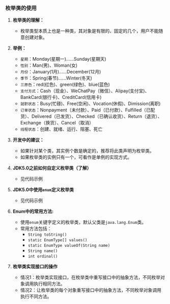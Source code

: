 ### 枚举类的使用

1. **枚举类的理解：**
   - 枚举类型本质上也是一种类，其对象是有限的、固定的几个，用户不能随意创建对象。

2. **举例：**
   - `星期`：Monday(星期一)......Sunday(星期天)
   - `性别`：Man(男)、Woman(女)
   - `月份`：January(1月)......December(12月)
   - `季节`：Spring(春节)......Winter(冬天)
   - `三原色`：red(红色)、green(绿色)、blue(蓝色)
   - `支付方式`：Cash（现金）、WeChatPay（微信）、Alipay(支付宝)、BankCard(银行卡)、CreditCard(信用卡)
   - `就职状态`：Busy(忙碌)、Free(空闲)、Vocation(休假)、Dimission(离职)
   - `订单状态`：Nonpayment（未付款）、Paid（已付款）、Fulfilled（已配货）、Delivered（已发货）、Checked（已确认收货）、Return（退货）、Exchange（换货）、Cancel（取消）
   - `线程状态`：创建、就绪、运行、阻塞、死亡

3. **开发中的建议：**
   - 如果针对某个类，其实例个数是确定的，推荐将此类声明为枚举类。
   - 如果枚举类的实例只有一个，可看作是单例的实现方式。

4. **JDK5.0之前如何自定义枚举类（了解）**
   - 见代码示例

5. **JDK5.0中使用`enum`定义枚举类**
   - 见代码示例

6. **Enum中的常用方法:**
   - 使用`enum`关键字定义的枚举类，默认父类是`java.lang.Enum`类。
   - 常用方法包括：
     - `String toString()`
     - `static EnumType[] values()`
     - `static EnumType valueOf(String name)`
     - `String name()`
     - `int ordinal()`

7. **枚举类实现接口的操作**
   - 情况1：枚举类实现接口，在枚举类中重写接口中的抽象方法，不同枚举对象调用执行相同方法。
   - 情况2：让枚举类的每个对象重写接口中的抽象方法，不同枚举对象调用执行不同方法。